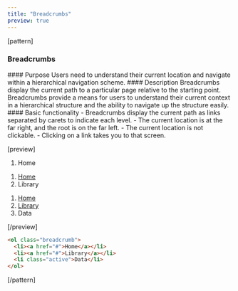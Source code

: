 ```yaml
---
title: "Breadcrumbs"
preview: true
---
```


[pattern]
<h3>Breadcrumbs</h3>
#### Purpose
Users need to understand their current location and navigate within a hierarchical navigation scheme.
#### Description
Breadcrumbs display the current path to a particular page relative to the starting point. Breadcrumbs provide a means for users to understand their current context in a hierarchical structure and the ability to navigate up the structure easily.
#### Basic functionality
- Breadcrumbs display the current path as links separated by carets to indicate each level.
- The current location is at the far right, and the root is on the far left. 
- The current location is not clickable.
- Clicking on a link takes you to that screen. 

[preview]
<ol class="breadcrumb">
  <li class="active">Home</li>
</ol>
<ol class="breadcrumb">
  <li><a href="#">Home</a></li>
  <li class="active">Library</li>
</ol>
<ol class="breadcrumb">
  <li><a href="#">Home</a></li>
  <li><a href="#">Library</a></li>
  <li class="active">Data</li>
</ol>
[/preview]

```html
<ol class="breadcrumb">
  <li><a href="#">Home</a></li>
  <li><a href="#">Library</a></li>
  <li class="active">Data</li>
</ol>
```
[/pattern]
